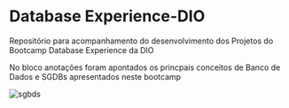 # Database Experience-DIO
Repositório para acompanhamento do desenvolvimento dos Projetos do Bootcamp Database Experience da DIO

No bloco anotações foram apontados os princpais conceitos de Banco de Dados e SGDBs apresentados neste bootcamp

![sgbds](https://leonardofnsca.files.wordpress.com/2021/03/sgbdmercado.png?w=500)
